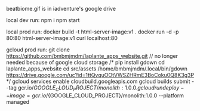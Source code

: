 beatbiome.gif is in iadventure's google drive

local dev run:
npm i
npm start

local prod run:
docker build -t html-server-image:v1 .
docker run -d -p 80:80 html-server-image:v1
curl localhost:80

gcloud prod run:
git clone https://github.com/bmbmjmdm/laplante_apps_website.git
// no longer needed because of google cloud storage
/*
  pip install gdown
  cd laplante_apps_website
  cd src/assets
/home/bmbmjmdm/.local/bin/gdown https://drive.google.com/uc?id=1ttQvquOOtVWSZHRmE3BoCoku0Q8K3g3P
*/
gcloud services enable cloudbuild.googleapis.com
gcloud builds submit --tag gcr.io/${GOOGLE_CLOUD_PROJECT}/monolith:1.0.0 .
gcloud run deploy --image=gcr.io/${GOOGLE_CLOUD_PROJECT}/monolith:1.0.0 --platform managed